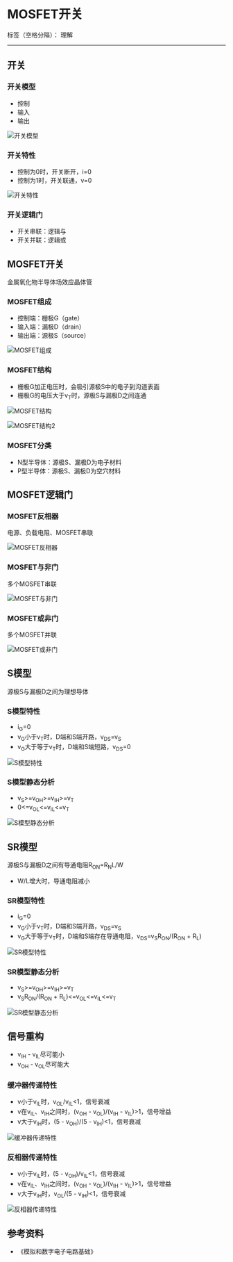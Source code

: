 # MOSFET开关

标签（空格分隔）： 理解

---

## 开关

### 开关模型

* 控制
* 输入
* 输出

![开关模型](https://raw.githubusercontent.com/wchaochao/images/master/gitbook-circuit/switch-model.png)

### 开关特性

* 控制为0时，开关断开，i=0
* 控制为1时，开关联通，v=0

![开关特性](https://raw.githubusercontent.com/wchaochao/images/master/gitbook-circuit/switch-characteristic.png)

### 开关逻辑门

* 开关串联：逻辑与
* 开关并联：逻辑或

## MOSFET开关

金属氧化物半导体场效应晶体管

### MOSFET组成

* 控制端：栅极G（gate）
* 输入端：漏极D（drain）
* 输出端：源极S（source）

![MOSFET组成](https://raw.githubusercontent.com/wchaochao/images/master/gitbook-circuit/MOSFET-composition.png)

### MOSFET结构

* 栅极G加正电压时，会吸引源极S中的电子到沟道表面
* 栅极G的电压大于v<sub>T</sub>时，源极S与漏极D之间连通

![MOSFET结构](https://raw.githubusercontent.com/wchaochao/images/master/gitbook-circuit/MOSFET-constructor.png)

![MOSFET结构2](https://raw.githubusercontent.com/wchaochao/images/master/gitbook-circuit/MOSFET-constructor-2.png)

### MOSFET分类

* N型半导体：源极S、漏极D为电子材料
* P型半导体：源极S、漏极D为空穴材料

## MOSFET逻辑门

### MOSFET反相器

电源、负载电阻、MOSFET串联

![MOSFET反相器](https://raw.githubusercontent.com/wchaochao/images/master/gitbook-circuit/MOSFET-NOT.png)

### MOSFET与非门

多个MOSFET串联

![MOSFET与非门](https://raw.githubusercontent.com/wchaochao/images/master/gitbook-circuit/MOSFET-NAND.png)

### MOSFET或非门

多个MOSFET并联

![MOSFET或非门](https://raw.githubusercontent.com/wchaochao/images/master/gitbook-circuit/MOSFET-NOR.png)

## S模型

源极S与漏极D之间为理想导体

### S模型特性

* i<sub>G</sub>=0
* v<sub>G</sub>小于v<sub>T</sub>时，D端和S端开路，v<sub>DS</sub>=v<sub>S</sub>
* v<sub>G</sub>大于等于v<sub>T</sub>时，D端和S端短路，v<sub>DS</sub>=0

![S模型特性](https://raw.githubusercontent.com/wchaochao/images/master/gitbook-circuit/S-model.png)

### S模型静态分析

* v<sub>S</sub>>=v<sub>OH</sub>>=v<sub>IH</sub>>=v<sub>T</sub>
* 0<=v<sub>OL</sub><=v<sub>IL</sub><=v<sub>T</sub>

![S模型静态分析](https://raw.githubusercontent.com/wchaochao/images/master/gitbook-circuit/S-model-analysis.png)

## SR模型

源极S与漏极D之间有导通电阻R<sub>ON</sub>=R<sub>N</sub>L/W

* W/L增大时，导通电阻减小

### SR模型特性

* i<sub>G</sub>=0
* v<sub>G</sub>小于v<sub>T</sub>时，D端和S端开路，v<sub>DS</sub>=v<sub>S</sub>
* v<sub>G</sub>大于等于v<sub>T</sub>时，D端和S端存在导通电阻，v<sub>DS</sub>=v<sub>S</sub>R<sub>ON</sub>/(R<sub>ON</sub> + R<sub>L</sub>)

![SR模型特性](https://raw.githubusercontent.com/wchaochao/images/master/gitbook-circuit/SR-model.png)

### SR模型静态分析

* v<sub>S</sub>>=v<sub>OH</sub>>=v<sub>IH</sub>>=v<sub>T</sub>
* v<sub>S</sub>R<sub>ON</sub>/(R<sub>ON</sub> + R<sub>L</sub>)<=v<sub>OL</sub><=v<sub>IL</sub><=v<sub>T</sub>

![SR模型静态分析](https://raw.githubusercontent.com/wchaochao/images/master/gitbook-circuit/SR-model-analysis.png)

## 信号重构

* v<sub>IH</sub> - v<sub>IL</sub>尽可能小
* v<sub>OH</sub> - v<sub>OL</sub>尽可能大

### 缓冲器传递特性

* v小于v<sub>IL</sub>时，v<sub>OL</sub>/v<sub>IL</sub><1，信号衰减
* v在v<sub>IL</sub>、v<sub>IH</sub>之间时，(v<sub>OH</sub> - v<sub>OL</sub>)/(v<sub>IH</sub> - v<sub>IL</sub>)>1，信号增益
* v大于v<sub>IH</sub>时，(5 - v<sub>OH</sub>)/(5 - v<sub>IH</sub>)<1，信号衰减

![缓冲器传递特性](https://raw.githubusercontent.com/wchaochao/images/master/gitbook-circuit/buffer-transfer-characteristics.png)

### 反相器传递特性

* v小于v<sub>IL</sub>时，(5 - v<sub>OH</sub>)/v<sub>IL</sub><1，信号衰减
* v在v<sub>IL</sub>、v<sub>IH</sub>之间时，(v<sub>OH</sub> - v<sub>OL</sub>)/(v<sub>IH</sub> - v<sub>IL</sub>)>1，信号增益
* v大于v<sub>IH</sub>时，v<sub>OL</sub>/(5 - v<sub>IH</sub>)<1，信号衰减

![反相器传递特性](https://raw.githubusercontent.com/wchaochao/images/master/gitbook-circuit/inverter-transfer-characteristics.png)

## 参考资料

* 《模拟和数字电子电路基础》

